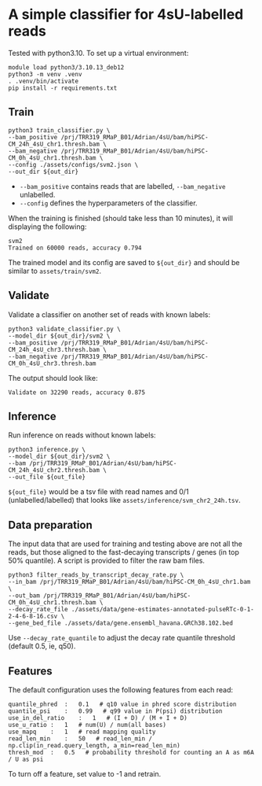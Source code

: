 # A simple classifier for 4sU-labelled reads
Tested with python3.10. To set up a virtual environment:
```
module load python3/3.10.13_deb12
python3 -m venv .venv
. .venv/bin/activate
pip install -r requirements.txt
```

## Train
```
python3 train_classifier.py \
--bam_positive /prj/TRR319_RMaP_B01/Adrian/4sU/bam/hiPSC-CM_24h_4sU_chr1.thresh.bam \
--bam_negative /prj/TRR319_RMaP_B01/Adrian/4sU/bam/hiPSC-CM_0h_4sU_chr1.thresh.bam \
--config ./assets/configs/svm2.json \
--out_dir ${out_dir}
```

- `--bam_positive` contains reads that are labelled, `--bam_negative` unlabelled.
- `--config` defines the hyperparameters of the classifier.

When the training is finished (should take less than 10 minutes), it will displaying the following:
```
svm2
Trained on 60000 reads, accuracy 0.794
```

The trained model and its config are saved to `${out_dir}` and should be similar to `assets/train/svm2`.

## Validate
Validate a classifier on another set of reads with known labels:
```
python3 validate_classifier.py \
--model_dir ${out_dir}/svm2 \
--bam_positive /prj/TRR319_RMaP_B01/Adrian/4sU/bam/hiPSC-CM_24h_4sU_chr3.thresh.bam \
--bam_negative /prj/TRR319_RMaP_B01/Adrian/4sU/bam/hiPSC-CM_0h_4sU_chr3.thresh.bam
```
The output should look like:
```
Validate on 32290 reads, accuracy 0.875
```

## Inference
Run inference on reads without known labels:
```
python3 inference.py \
--model_dir ${out_dir}/svm2 \
--bam /prj/TRR319_RMaP_B01/Adrian/4sU/bam/hiPSC-CM_24h_4sU_chr2.thresh.bam \
--out_file ${out_file}
```
`${out_file}` would be a tsv file with read names and 0/1 (unlabelled/labelled) that looks like `assets/inference/svm_chr2_24h.tsv`.

## Data preparation
The input data that are used for training and testing above are not all the reads, but those aligned to the fast-decaying transcripts / genes (in top 50% quantile). A script is provided to filter the raw bam files.
```
python3 filter_reads_by_transcript_decay_rate.py \
--in_bam /prj/TRR319_RMaP_B01/Adrian/4sU/bam/hiPSC-CM_0h_4sU_chr1.bam \
--out_bam /prj/TRR319_RMaP_B01/Adrian/4sU/bam/hiPSC-CM_0h_4sU_chr1.thresh.bam \
--decay_rate_file ./assets/data/gene-estimates-annotated-pulseRTc-0-1-2-4-6-8-16.csv \
--gene_bed_file ./assets/data/gene.ensembl_havana.GRCh38.102.bed
```
Use `--decay_rate_quantile` to adjust the decay rate quantile threshold (default 0.5, ie, q50).

## Features
The default configuration uses the following features from each read:
```
quantile_phred	:	0.1   # q10 value in phred score distribution
quantile_psi	:	0.99   # q99 value in P(psi) distribution
use_in_del_ratio	:	1   # (I + D) / (M + I + D)
use_u_ratio	:	1   # num(U) / num(all bases)
use_mapq	:	1   # read mapping quality
read_len_min	:	50   # read_len_min / np.clip(in_read.query_length, a_min=read_len_min)
thresh_mod	:	0.5   # probability threshold for counting an A as m6A / U as psi
```
To turn off a feature, set value to -1 and retrain.

